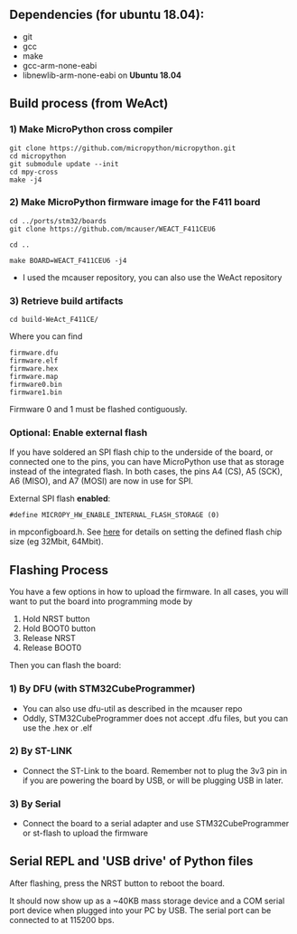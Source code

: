 ## Dependencies (for ubuntu 18.04):
- git
- gcc
- make
- gcc-arm-none-eabi
- libnewlib-arm-none-eabi on **Ubuntu 18.04**



## Build process (from WeAct)
### 1) Make MicroPython cross compiler
    git clone https://github.com/micropython/micropython.git
    cd micropython
    git submodule update --init
    cd mpy-cross
    make -j4

### 2) Make MicroPython firmware image for the F411 board
    cd ../ports/stm32/boards
    git clone https://github.com/mcauser/WEACT_F411CEU6

    cd ..

    make BOARD=WEACT_F411CEU6 -j4

- I used the mcauser repository, you can also use the WeAct repository

### 3) Retrieve build artifacts
    cd build-WeAct_F411CE/

Where you can find

    firmware.dfu
    firmware.elf
    firmware.hex
    firmware.map
    firmware0.bin
    firmware1.bin

Firmware 0 and 1 must be flashed contiguously.


### Optional: Enable external flash
If you have soldered an SPI flash chip to the underside of the board, or connected one to the pins, you can have MicroPython use that as storage instead of the integrated flash. In both cases, the pins A4 (CS), A5 (SCK), A6 (MISO), and A7 (MOSI) are now in use for SPI.

External SPI flash **enabled**:

    #define MICROPY_HW_ENABLE_INTERNAL_FLASH_STORAGE (0)

in mpconfigboard.h. See [here](https://github.com/mcauser/WEACT_F411CEU6#flash) for details on setting the defined flash chip size (eg 32Mbit, 64Mbit).

## Flashing Process
You have a few options in how to upload the firmware.
In all cases, you will want to put the board into programming mode by
1. Hold NRST button
2. Hold BOOT0 button
3. Release NRST
4. Release BOOT0

Then you can flash the board:

### 1) By DFU (with STM32CubeProgrammer)
- You can also use dfu-util as described in the mcauser repo
- Oddly, STM32CubeProgrammer does not accept .dfu files, but you can use the .hex or .elf
### 2) By ST-LINK
- Connect the ST-Link to the board. Remember not to plug the 3v3 pin in if you are powering the board by USB, or will be plugging USB in later.

### 3) By Serial
- Connect the board to a serial adapter and use STM32CubeProgrammer or st-flash to upload the firmware


## Serial REPL and 'USB drive' of Python files
After flashing, press the NRST button to reboot the board. 

It should now show up as a ~40KB mass storage device and a COM serial port device when plugged into your PC by USB. The serial port can be connected to at 115200 bps.